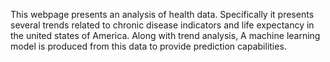 This webpage presents an analysis of health data. Specifically it presents several trends related to chronic disease indicators and life expectancy in the united states of America. Along with trend analysis, A machine learning model is produced from this data to provide prediction capabilities.